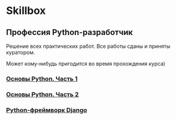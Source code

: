 # Skillbox

## Профессия Python-разработчик
Решение всех практических работ. Все работы сданы и приняты куратором.

Может кому-нибудь пригодится во время прохождения курса)

### [Основы Python. Часть 1](https://github.com/GlebSmor/skillbox/tree/main/Python_Basics_part_1)

### [Основы Python. Часть 2](https://github.com/GlebSmor/skillbox/tree/main/Python_Basics_part_2)

### [Python-фреймворк Django](https://github.com/GlebSmor/skillbox/tree/main/Python_Django)
